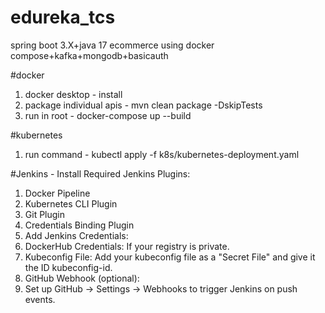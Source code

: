 # edureka_tcs
spring boot 3.X+java 17
ecommerce using docker compose+kafka+mongodb+basicauth

#docker
1) docker desktop - install
2) package individual apis - mvn clean package -DskipTests
3) run in root - docker-compose up --build

#kubernetes
1) run command - kubectl apply -f k8s/kubernetes-deployment.yaml

#Jenkins - Install Required Jenkins Plugins:
1) Docker Pipeline
2) Kubernetes CLI Plugin
3) Git Plugin
4) Credentials Binding Plugin
5) Add Jenkins Credentials:
6) DockerHub Credentials: If your registry is private.
7) Kubeconfig File: Add your kubeconfig file as a "Secret File" and give it the ID kubeconfig-id.
8) GitHub Webhook (optional):
9) Set up GitHub → Settings → Webhooks to trigger Jenkins on push events.
